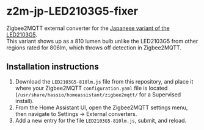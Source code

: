 # z2m-jp-LED2103G5-fixer

Zigbee2MQTT external converter for the [Japanese variant of the LED2103G5](https://www.ikea.com/jp/en/p/tradfri-led-bulb-e26-810-lumen-smart-wireless-dimmable-warm-white-globe-30541515/).  
This variant shows up as a 810 lumen bulb unlike the LED2103G5 from other regions rated for 806lm, which throws off detection in Zigbee2MQTT.  


## Installation instructions
1. Download the `LED2103G5-810lm.js` file from this repository, and place it where your Zigbee2MQTT `configuration.yaml` file is located (`/usr/share/hassio/homeassistant/zigbee2mqtt/` for a Supervised install).  
2. From the Home Assistant UI, open the Zigbee2MQTT settings menu, then navigate to Settings -> External converters.
3. Add a new entry for the file `LED2103G5-810lm.js`, submit, and reload.  
